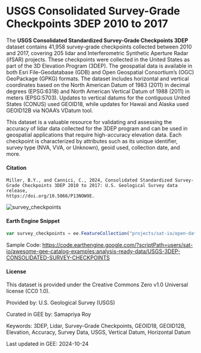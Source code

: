 # USGS Consolidated Survey-Grade Checkpoints 3DEP 2010 to 2017

The **USGS Consolidated Standardized Survey-Grade Checkpoints 3DEP** dataset contains 41,958 survey-grade checkpoints collected between 2010 and 2017, covering 205 lidar and Interferometric Synthetic Aperture Radar (ifSAR) projects. These checkpoints were collected in the United States as part of the 3D Elevation Program (3DEP). The geospatial data is available in both Esri File-Geodatabase (GDB) and Open Geospatial Consortium’s (OGC) GeoPackage (GPKG) formats. The dataset includes horizontal and vertical coordinates based on the North American Datum of 1983 (2011) in decimal degrees (EPSG:6318) and North American Vertical Datum of 1988 (2011) in meters (EPSG:5703). Updates to vertical datums for the contiguous United States (CONUS) used GEOID18, while updates for Hawaii and Alaska used GEOID12B via NOAA’s VDatum tool.

This dataset is a valuable resource for validating and assessing the accuracy of lidar data collected for the 3DEP program and can be used in geospatial applications that require high-accuracy elevation data. Each checkpoint is characterized by attributes such as its unique identifier, survey type (NVA, VVA, or Unknown), geoid used, collection date, and more.

#### Citation

```
Miller, B.Y., and Cannici, C., 2024, Consolidated Standardized Survey-Grade Checkpoints 3DEP 2010 to 2017: U.S. Geological Survey data release,
https://doi.org/10.5066/P13NOW9E.
```

![survey_checkpoints](https://github.com/user-attachments/assets/5ab8e528-7143-4196-ac48-a88fd25ad316)

#### Earth Engine Snippet

```js
var survey_checkpoints = ee.FeatureCollection("projects/sat-io/open-datasets/USGS/SURVEY_CHECKPOINTS_3DEP_2010_2017");
```

Sample Code: https://code.earthengine.google.com/?scriptPath=users/sat-io/awesome-gee-catalog-examples:analysis-ready-data/USGS-3DEP-CONSOLIDATED-SURVEY-CHECKPOINTS

#### License
This dataset is provided under the Creative Commons Zero v1.0 Universal license (CC0 1.0).

Provided by: U.S. Geological Survey (USGS)

Curated in GEE by: Samapriya Roy

Keywords: 3DEP, Lidar, Survey-Grade Checkpoints, GEOID18, GEOID12B, Elevation, Accuracy, Survey Data, USGS, Vertical Datum, Horizontal Datum

Last updated in GEE: 2024-10-24

